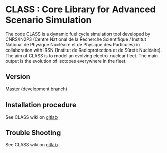 # CLASS : **C**ore **L**ibrary for **A**dvanced **S**cenario **S**imulation #

The code CLASS is a dynamic fuel cycle simulation tool developed by CNRS/IN2P3 (Centre National de la Recherche Scientifique / Institut National de Physique Nucléaire et de Physique des Particules) in collaboration with IRSN (Institut de Radioprotection et de Sûreté Nucléaire). The aim of CLASS is to model an evolving electro-nuclear fleet. The main output is the evolution of isotopes everywhere in the fleet. 

## Version
Master (development branch)

## Installation procedure
See CLASS wiki on [gitlab](https://gitlab.in2p3.fr/sens/class/wikis/install)

## Trouble Shooting
See CLASS wiki on [gitlab](https://gitlab.in2p3.fr/sens/class/wikis/trouble-shooting)
